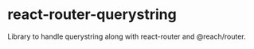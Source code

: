 # react-router-querystring

Library to handle querystring along with react-router and @reach/router.
